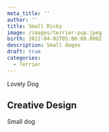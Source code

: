 ```yaml
---
meta_title: ''
author: ''
title: Small Ricky
image: /images/terrier-pup.jpeg
birth: 2022-04-02T05:00:00.000Z
description: Small dogoo
draft: true
categories:
  - Terrier
---
```


Lovely Dog

## Creative Design

Small dog
